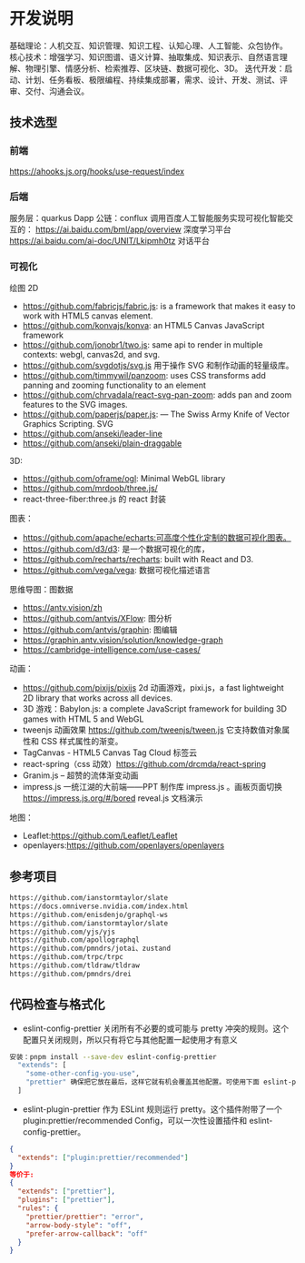 # 开发说明

基础理论：人机交互、知识管理、知识工程、认知心理、人工智能、众包协作。  
核心技术：增强学习、知识图谱、语义计算、抽取集成、知识表示、自然语言理解、物理引擎、情感分析、检索推荐、区块链、数据可视化、3D。
迭代开发：启动、计划、任务看板、极限编程、持续集成部署，需求、设计、开发、测试、评审、交付、沟通会议。

## 技术选型

### 前端

https://ahooks.js.org/hooks/use-request/index

### 后端

服务层：quarkus
Dapp 公链：conflux
调用百度人工智能服务实现可视化智能交互的：
https://ai.baidu.com/bml/app/overview 深度学习平台
https://ai.baidu.com/ai-doc/UNIT/Lkipmh0tz 对话平台

### 可视化

绘图 2D

- https://github.com/fabricjs/fabric.js: is a framework that makes it easy to work with HTML5 canvas element.
- https://github.com/konvajs/konva: an HTML5 Canvas JavaScript framework
- https://github.com/jonobr1/two.js: same api to render in multiple contexts: webgl, canvas2d, and svg.
- https://github.com/svgdotjs/svg.js 用于操作 SVG 和制作动画的轻量级库。
- https://github.com/timmywil/panzoom: uses CSS transforms add panning and zooming functionality to an element
- https://github.com/chrvadala/react-svg-pan-zoom: adds pan and zoom features to the SVG images.
- https://github.com/paperjs/paper.js: — The Swiss Army Knife of Vector Graphics Scripting. SVG
- https://github.com/anseki/leader-line
- https://github.com/anseki/plain-draggable

3D:

- https://github.com/oframe/ogl: Minimal WebGL library
- https://github.com/mrdoob/three.js/
- react-three-fiber:three.js 的 react 封装

图表：

- https://github.com/apache/echarts:可高度个性化定制的数据可视化图表。
- https://github.com/d3/d3: 是一个数据可视化的库，
- https://github.com/recharts/recharts: built with React and D3.
- https://github.com/vega/vega: 数据可视化描述语言

思维导图：图数据

- https://antv.vision/zh
- https://github.com/antvis/XFlow: 图分析
- https://github.com/antvis/graphin: 图编辑
- https://graphin.antv.vision/solution/knowledge-graph
- https://cambridge-intelligence.com/use-cases/

动画：

- https://github.com/pixijs/pixijs 2d 动画游戏，pixi.js，a fast lightweight 2D library that works across all devices.
- 3D 游戏：Babylon.js: a complete JavaScript framework for building 3D games with HTML 5 and WebGL
- tweenjs 动画效果 https://github.com/tweenjs/tween.js 它支持数值对象属性和 CSS 样式属性的渐变。
- TagCanvas - HTML5 Canvas Tag Cloud 标签云
- react-spring（css 动效）https://github.com/drcmda/react-spring
- Granim.js – 超赞的流体渐变动画
- impress.js 一统江湖的大前端——PPT 制作库 impress.js 。画板页面切换 https://impress.js.org/#/bored reveal.js 文档演示

地图：

- Leaflet:https://github.com/Leaflet/Leaflet
- openlayers:https://github.com/openlayers/openlayers

## 参考项目

``` md
https://github.com/ianstormtaylor/slate
https://docs.omniverse.nvidia.com/index.html
https://github.com/enisdenjo/graphql-ws
https://github.com/ianstormtaylor/slate
https://github.com/yjs/yjs
https://github.com/apollographql
https://github.com/pmndrs/jotai、zustand
https://github.com/trpc/trpc
https://github.com/tldraw/tldraw
https://github.com/pmndrs/drei
```

## 代码检查与格式化

- eslint-config-prettier 关闭所有不必要的或可能与 pretty 冲突的规则。这个配置只关闭规则，所以只有将它与其他配置一起使用才有意义

``` sh
安装：pnpm install --save-dev eslint-config-prettier
  "extends": [
    "some-other-config-you-use",
    "prettier" 确保把它放在最后，这样它就有机会覆盖其他配置。可使用下面 eslint-plugin-prettier 的推荐配置替代该行
  ]
```

- eslint-plugin-prettier 作为 ESLint 规则运行 pretty。这个插件附带了一个 plugin:prettier/recommended Config，可以一次性设置插件和 eslint-config-prettier。

``` json
{
  "extends": ["plugin:prettier/recommended"]
}
等价于:
{
  "extends": ["prettier"],
  "plugins": ["prettier"],
  "rules": {
    "prettier/prettier": "error",
    "arrow-body-style": "off",
    "prefer-arrow-callback": "off"
  }
}
```
